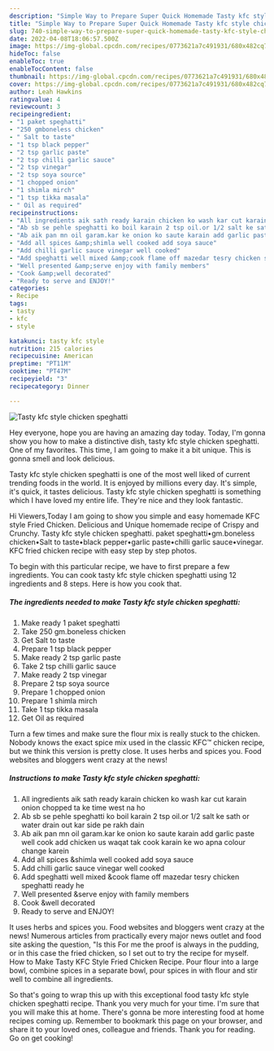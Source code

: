 ```yaml
---
description: "Simple Way to Prepare Super Quick Homemade Tasty kfc style chicken speghatti"
title: "Simple Way to Prepare Super Quick Homemade Tasty kfc style chicken speghatti"
slug: 740-simple-way-to-prepare-super-quick-homemade-tasty-kfc-style-chicken-speghatti
date: 2022-04-08T18:06:57.500Z
image: https://img-global.cpcdn.com/recipes/0773621a7c491931/680x482cq70/tasty-kfc-style-chicken-speghatti-recipe-main-photo.jpg
hideToc: false
enableToc: true
enableTocContent: false
thumbnail: https://img-global.cpcdn.com/recipes/0773621a7c491931/680x482cq70/tasty-kfc-style-chicken-speghatti-recipe-main-photo.jpg
cover: https://img-global.cpcdn.com/recipes/0773621a7c491931/680x482cq70/tasty-kfc-style-chicken-speghatti-recipe-main-photo.jpg
author: Leah Hawkins
ratingvalue: 4
reviewcount: 3
recipeingredient:
- "1 paket speghatti"
- "250 gmboneless chicken"
- " Salt to taste"
- "1 tsp black pepper"
- "2 tsp garlic paste"
- "2 tsp chilli garlic sauce"
- "2 tsp vinegar"
- "2 tsp soya source"
- "1 chopped onion"
- "1 shimla mirch"
- "1 tsp tikka masala"
- " Oil as required"
recipeinstructions:
- "All ingredients aik sath ready karain chicken ko wash kar cut karain onion chopped ta ke time west na ho"
- "Ab sb se pehle speghatti ko boil karain 2 tsp oil.or 1/2 salt ke sath or water drain out kar side pe rakh dain"
- "Ab aik pan mn oil garam.kar ke onion ko saute karain add garlic paste well cook add chicken us waqat tak cook karain ke wo apna colour change karein"
- "Add all spices &amp;shimla well cooked add soya sauce"
- "Add chilli garlic sauce vinegar well cooked"
- "Add speghatti well mixed &amp;cook flame off mazedar tesry chicken speghatti ready he"
- "Well presented &amp;serve enjoy with family members"
- "Cook &amp;well decorated"
- "Ready to serve and ENJOY!"
categories:
- Recipe
tags:
- tasty
- kfc
- style

katakunci: tasty kfc style 
nutrition: 215 calories
recipecuisine: American
preptime: "PT11M"
cooktime: "PT47M"
recipeyield: "3"
recipecategory: Dinner

---
```



![Tasty kfc style chicken speghatti](https://img-global.cpcdn.com/recipes/0773621a7c491931/680x482cq70/tasty-kfc-style-chicken-speghatti-recipe-main-photo.jpg)

Hey everyone, hope you are having an amazing day today. Today, I'm gonna show you how to make a distinctive dish, tasty kfc style chicken speghatti. One of my favorites. This time, I am going to make it a bit unique. This is gonna smell and look delicious.

Tasty kfc style chicken speghatti is one of the most well liked of current trending foods in the world. It is enjoyed by millions every day. It's simple, it's quick, it tastes delicious. Tasty kfc style chicken speghatti is something which I have loved my entire life. They're nice and they look fantastic.

Hi Viewers,Today I am going to show you simple and easy homemade KFC style Fried Chicken. Delicious and Unique homemade recipe of Crispy and Crunchy. Tasty kfc style chicken speghatti. paket speghatti•gm.boneless chicken•Salt to taste•black pepper•garlic paste•chilli garlic sauce•vinegar. KFC fried chicken recipe with easy step by step photos.


To begin with this particular recipe, we have to first prepare a few ingredients. You can cook tasty kfc style chicken speghatti using 12 ingredients and 8 steps. Here is how you cook that.

<!--inarticleads1-->

##### The ingredients needed to make Tasty kfc style chicken speghatti:

1. Make ready 1 paket speghatti
1. Take 250 gm.boneless chicken
1. Get  Salt to taste
1. Prepare 1 tsp black pepper
1. Make ready 2 tsp garlic paste
1. Take 2 tsp chilli garlic sauce
1. Make ready 2 tsp vinegar
1. Prepare 2 tsp soya source
1. Prepare 1 chopped onion
1. Prepare 1 shimla mirch
1. Take 1 tsp tikka masala
1. Get  Oil as required


Turn a few times and make sure the flour mix is really stuck to the chicken. Nobody knows the exact spice mix used in the classic KFC™ chicken recipe, but we think this version is pretty close. It uses herbs and spices you. Food websites and bloggers went crazy at the news! 

<!--inarticleads2-->

##### Instructions to make Tasty kfc style chicken speghatti:

1. All ingredients aik sath ready karain chicken ko wash kar cut karain onion chopped ta ke time west na ho
1. Ab sb se pehle speghatti ko boil karain 2 tsp oil.or 1/2 salt ke sath or water drain out kar side pe rakh dain
1. Ab aik pan mn oil garam.kar ke onion ko saute karain add garlic paste well cook add chicken us waqat tak cook karain ke wo apna colour change karein
1. Add all spices &amp;shimla well cooked add soya sauce
1. Add chilli garlic sauce vinegar well cooked
1. Add speghatti well mixed &amp;cook flame off mazedar tesry chicken speghatti ready he
1. Well presented &amp;serve enjoy with family members
1. Cook &amp;well decorated
1. Ready to serve and ENJOY!

It uses herbs and spices you. Food websites and bloggers went crazy at the news! Numerous articles from practically every major news outlet and food site asking the question, &#34;Is this For me the proof is always in the pudding, or in this case the fried chicken, so I set out to try the recipe for myself. How to Make Tasty KFC Style Fried Chicken Recipe. Pour flour into a large bowl, combine spices in a separate bowl, pour spices in with flour and stir well to combine all ingredients. 

So that's going to wrap this up with this exceptional food tasty kfc style chicken speghatti recipe. Thank you very much for your time. I'm sure that you will make this at home. There's gonna be more interesting food at home recipes coming up. Remember to bookmark this page on your browser, and share it to your loved ones, colleague and friends. Thank you for reading. Go on get cooking!
